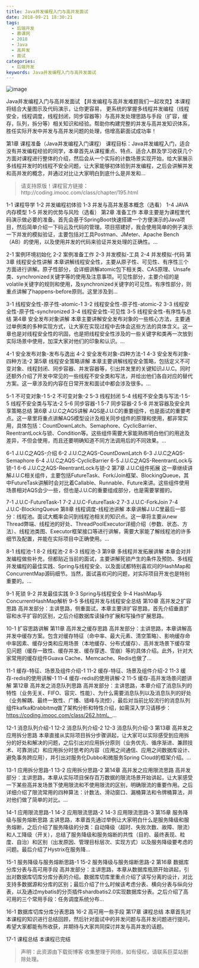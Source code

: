 ```yaml
---
title: Java并发编程入门与高并发面试
date: 2018-09-21 18:30:21
tags:
  - 后端开发
  - 慕课网
  - 2018
  - Java
  - 高并发
  - 面试
categories:
  - 后端开发
keywords: Java并发编程入门与高并发面试
---
```

![image](http://szimg.mukewang.com/5aaa55850001a3ef10800600-360-202.jpg)

Java并发编程入门与高并发面试
【并发编程与高并发难题我们一起攻克】本课程将结合大量图示及代码演示，让你更容易， 更系统的掌握多线程并发编程（线程安全，线程调度，线程封闭，同步容器等）与高并发处理思路与手段（扩容，缓存，队列，拆分等）相关知识和经验。帮助你构建完整的并发与高并发知识体系，胜任实际开发中并发与高并发问题的处理，倍增高薪面试成功率！

第1章 课程准备（Java并发编程入门课程）
课程目标：Java并发编程入门，适合没有并发编程经验的同学，本章首先从课程重点、特点、适合人群及学习收获几个方面对课程进行整体的介绍，然后会从一个实际的计数场景实现开始，给大家展示多线程并发时的线程不安全问题，让大家能够初体验到并发编程，之后会讲解并发和高并发的概念，并通过对比让大家明白到底什么是并发和...

<!-- more -->
<blockquote class="blockquote-center">
请支持原版！课程官方链接：http://coding.imooc.com/class/chapter/195.html</blockquote>
</blockquote>

1-1 课程导学
1-2 并发编程初体验
1-3 并发与高并发基本概念（选看）
1-4 JAVA内存模型
1-5 并发的优势与风险（选看）
第2章 准备工作
本章主要是为课程里代码演示做必要的准备。首先会基于SpringBoot快速搭建一个方便演示的Java项目，然后简单介绍一下码云及代码的管理。项目搭建好，我会使用简单的例子演示一下并发的模拟验证，主要包括对工具Postman、JMeter、Apache Bench（AB）的使用，以及使用并发的代码来验证并发处理的正确性。...

2-1 案例环境初始化
2-2 案例准备工作
2-3 并发模拟-工具
2-4 并发模拟-代码
第3章 线程安全性讲解
本章讲解线程安全性，主要从原子性、可见性、有序性三个方面进行讲解。原子性部分，会详细讲解atomic包下相关类、CAS原理、Unsafe类、synchronized关键字等的使用及注意事项。可见性部分，主要介绍的是volatile关键字的规则和使用，及synchronized关键字的可见性。有序性部分，则重点讲解了happens-before原则。这里涉及到...

3-1 线程安全性-原子性-atomic-1
3-2 线程安全性-原子性-atomic-2
3-3 线程安全性-原子性-synchronized
3-4 线程安全性-可见性
3-5 线程安全性-有序性与总结
第4章 安全发布对象讲解
本章主要讲解安全发布对象的一些核心方法，主要通过单例类的多种实现方式，让大家在实现过程中去体会这些方法的具体含义。这一章也是对线程安全性的巩固，也是把线程安全性涉及的一些关键字和类再一次放到实际场景中使用，加深大家对他们的印象和认识。...

4-1 安全发布对象-发布与逸出
4-2 安全发布对象-四种方法-1
4-3 安全发布对象-四种方法-2
第5章 线程安全策略讲解
本章主要讲解线程安全策略，包括定义不可变对象、线程封闭、同步容器、并发容器等，引出并发里的关键知识J.U.C。同时还额外介绍了开发中常见的一些线程不安全类和写法，并给出他们各自对应的替代方案。这一章涉及的内容在日常开发和面试中都会涉及很多。...

5-1 不可变对象-1
5-2 不可变对象-2
5-3 线程封闭
5-4 线程不安全类与写法-1
5-5 线程不安全类与写法-2
5-6 同步容器-1
5-7 同步容器-2
5-8 并发容器及安全共享策略总结
第6章 J.U.C之AQS讲解
AQS是J.U.C的重要组件，也是面试的重要考点。这一章里将重点讲解AQS模型设计及相关同步组件的原理和使用，都非常实用，具体包括：CountDownLatch、Semaphore、CyclicBarrier、ReentrantLock与锁、Condition等。这些组件需要大家能熟练明白他们的用途及差异，不但会使用，而且还要明确知道不同方法调用后的不同效果。...

6-1 J.U.C之AQS-介绍
6-2 J.U.C之AQS-CountDownLatch
6-3 J.U.C之AQS-Semaphore
6-4 J.U.C之AQS-CyclicBarrier
6-5 J.U.C之AQS-ReentrantLock与锁-1
6-6 J.U.C之AQS-ReentrantLock与锁-2
第7章 J.U.C组件拓展
这一章继续讲解J.U.C相关组件，主要包括FutureTask、Fork/Join框架、BlockingQueue，其中FutureTask讲解时会对比着Callable、Runnable、Future来讲。这些组件使用场景相对AQS会少一些，但也是J.U.C的重要组成部分，也是需要掌握的。

7-1 J.U.C-FutureTask-1
7-2 J.U.C-FutureTask-2
7-3 J.U.C-ForkJoin
7-4 J.U.C-BlockingQueue
第8章 线程调度-线程池讲解
本章讲解J.U.C里最后一部分：线程池。面试大概率会问到线程池相关的知识点。这一章将主要从new Thread弊端、线程池的好处、ThreadPoolExecutor详细介绍（参数、状态、方法）、线程池类图、Executor框架接口等进行讲解，需要大家能了解线程池的许多细节及配置，并能在实际项目中正确使用。...

8-1 线程池-1
8-2 线程池-2
8-3 线程池-3
第9章 多线程并发拓展讲解
本章会对并发编程做些补充，但都贴近当前的面试，主要讲解死锁产生的条件及预防、多线程并发编程的最佳实践、Spring与线程安全、以及面试都特别喜欢问的HashMap和ConcurrentMap源码细节。当然，面试喜欢问的问题，对实际项目开发也是特别重要的。...

9-1 死锁
9-2 并发最佳实践
9-3 Spring与线程安全
9-4 HashMap与ConcurrentHashMap解析
9-5 多线程并发与线程安全总结
第10章 高并发之扩容思路
高并发部分：主讲思路，侧重面试，本章主要讲扩容思路，首先介绍垂直扩容和水平扩容的区别，之后介绍数据库读操作扩展和写操作扩展思路。

10-1 扩容思路讲解
第11章 高并发之缓存思路
高并发部分：主讲思路，本章讲解高并发中缓存方案。包含对缓存特征（命中率、最大元素、清空策略）、影响缓存命中率因素、缓存分类和应用场景（本地缓存、分布式缓存）、高并发场景下缓存常见问题（缓存一致性、缓存并发、缓存穿透、雪崩）等的具体介绍。此外，针对大家常用的缓存组件Guava Cache、Memcache、Redis也做了...

11-1 缓存-特征、场景及组件介绍-1
11-2 缓存-特征、场景及组件介绍-2
11-3 缓存-redis的使用讲解-1
11-4 缓存-redis的使用讲解-2
11-5 缓存-高并发场景问题讲解
第12章 高并发之消息队列思路
高并发部分：主讲思路，本章介绍了消息队列的特性（业务无关、FIFO、容灾、性能）、为什么需要消息队列以及消息队列的好处（业务解耦、最终一致性、广播、错峰与流控），最后对当前比较流行的消息队列组件kafka和rabbitmq做了架构分析和特性介绍，如需深入学习请移步：https://coding.imooc.com/class/262.html。...

12-1 消息队列介绍-1
12-2 消息队列介绍-2
12-3 消息队列介绍-3
第13章 高并发之应用拆分思路
本章直接从实际项目拆分步骤讲起，让大家可以实际感受到应用拆分的好处和解决的问题，之后引出对应用拆分原则（业务优先、循序渐进、兼顾技术、可靠测试）和应用拆分时思考的内容（应用之间通信、应用之间数据库设计、避免事务跨应用），并引出对服务化Dubbo和微服务Spring Cloud的框架介绍。...

13-1 应用拆分思路-1
13-2 应用拆分思路-2
第14章 高并发之应用限流思路
高并发部分：主讲思路，本章从实际项目保存百万数据的限流场景开始讲起，让大家感受一下某些高并发场景下使用限流和不使用限流的区别，明确限流的重要作用。之后详细介绍了限流常用的四种算法：计数法、滑动窗口、漏桶算法和令牌桶算法，并对他们做了简单的对比。...

14-1 应用限流思路-1
14-2 应用限流思路-2
14-3 应用限流思路-3
第15章 服务降级与服务熔断思路
主讲思路，本章首先通过举例让大家明白什么是服务降级和服务熔断，之后介绍了服务降级的分类：自动降级（超时、失败次数、故障、限流）和人工降级（开关），总结了服务降级和服务熔断的共性（目的、最终表现、粒度、自治）和区别（出发原因、管理目标层次、实现方式）以及服务降级要考虑的问题。最后介绍了Hystrix在服务降...

15-1 服务降级与服务熔断思路-1
15-2 服务降级与服务熔断思路-2
第16章 数据库分库分表与高可用手段
高并发部分：主讲思路，本章从数据库瓶颈开始讲起，引出对数据库切库分库分表的介绍。数据库切库里重点介绍了读写分离的设计，对比支持多数据源和分库的区别；最后介绍了什么时候该考虑分表、横向分表与纵向分表，以及通过mybatis的分页插件shardbatis2.0实现数据库分表。之后介绍了高可用的三个常用手段：任务调度系统分布...

16-1 数据库切库分库分表思路
16-2 高可用一些手段
第17章 课程总结
本章首先对本课程的知识进行总结回顾，然后针对面试中的并发问题与高并发问题进行提问，希望大家都能有所收获，并期待与大家共同探讨并发与高并发的话题。

17-1 课程总结
本课程已完结

<blockquote class="blockquote-center">声明：此资源由下载街博客 收集整理于网络，如有侵权，请联系巨菜站删除处理。</blockquote>

<div id="jspay" sid="q8XmYZR1022" style="display:none">q8XmYZR1022</div>
<script type="text/javascript" src="https://www.fageka.com/j.js"></script>
<script type="text/javascript" src="https://www.fageka.com/f.js" charset="utf-8"></script>
